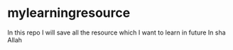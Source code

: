 # mylearningresource
In this repo I will save all the resource which I want to learn in future In sha Allah

